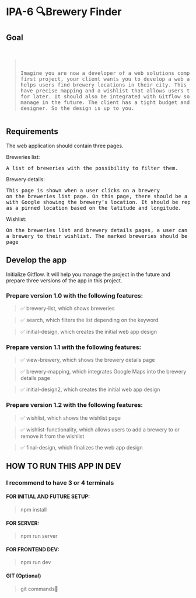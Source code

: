 # IPA-6 🔍Brewery Finder

<h2>Goal</h2>
<pre>

> Imagine you are now a developer of a web solutions company. As your first project, your client wants you to develop a web application that helps users find brewery locations in their city. This web app should have precise mapping and a wishlist that allows users to save breweries for later. It should also be integrated with Gitflow so it is easier to manage in the future.
> The client has a tight budget and doesn’t have a designer. So the design is up
> to you.</pre>

<h2>Requirements</h2>
The web application should contain three pages.
<p></p>
<p>Breweries list:</p> <pre>A list of breweries with the possibility to filter them.</pre>
<p>Brewery details:</p> <pre>This page is shown when a user clicks on a brewery
on the breweries list page. On this page, there should be a map integrated
with Google showing the brewery’s location. It should be represented
as a pinned location based on the latitude and longitude.</pre>

<p>Wishlist:</p> <pre>On the breweries list and brewery details pages, a user can add
a brewery to their wishlist. The marked breweries should be shown on this
page</pre>

<h2>Develop the app</h2>
<p>
Initialize Gitflow. It will help you manage the project in the future and prepare
three versions of the app in this project.</p>
<h3>Prepare version 1.0 with the following features:</h3>

> ✅ brewery-list, which shows breweries

> ✅ search, which filters the list depending on the keyword

> ✅ initial-design, which creates the initial web app design

<h3>Prepare version 1.1 with the following features:</h3>

> ✅ view-brewery, which shows the brewery details page

> ✅ brewery-mapping, which integrates Google Maps into the brewery details page

> ✅ initial-design2, which creates the initial web app design

<h3>Prepare version 1.2 with the following features:</h3>

> ✅ wishlist, which shows the wishlist page

> ✅ wishlist-functionality, which allows users to add a brewery to or remove it from the wishlist

> ✅ final-design, which finalizes the web app design

<h2>HOW TO RUN THIS APP IN DEV</h2>
<h3>I recommend to have 3 or 4 terminals</h3>

<h4>FOR INITIAL AND FUTURE SETUP:</h4>

> npm install

<h4>FOR SERVER:</h4>

> npm run server

<h4>FOR FRONTEND DEV:</h4>

> npm run dev

<h4>GIT (Optional)</h4>

> git commands🤞
